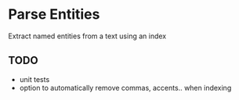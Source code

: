 # Parse Entities

Extract named entities from a text using an index

## TODO
- unit tests
- option to automatically remove commas, accents.. when indexing

